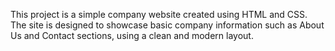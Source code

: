 This project is a simple company website created using HTML and CSS. The site is designed to showcase basic company information such as About Us and Contact sections, using a clean and modern layout.
